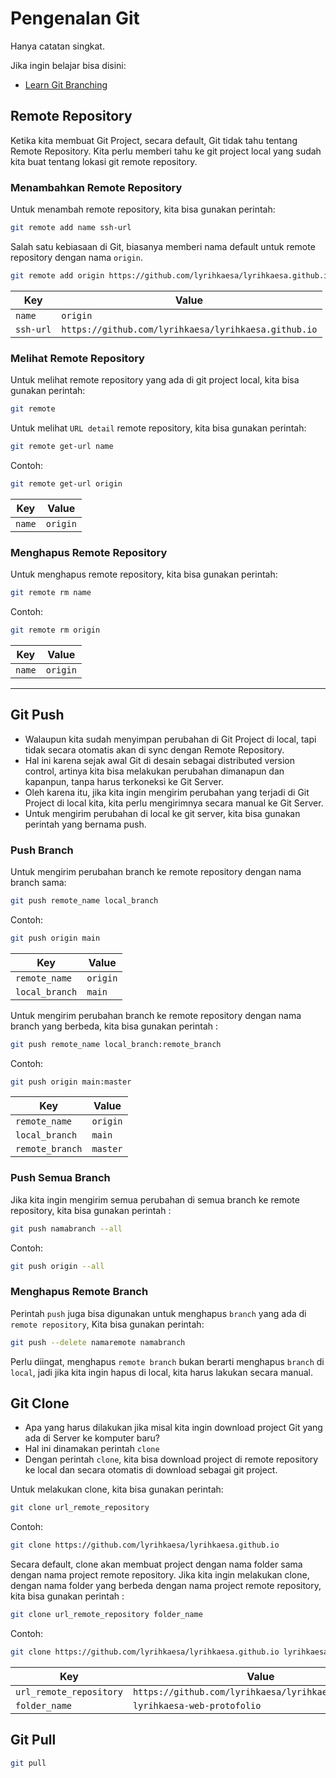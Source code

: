 # Pengenalan Git

Hanya catatan singkat.

Jika ingin belajar bisa disini:
- [Learn Git Branching](https://learngitbranching.js.org/)

## Remote Repository

Ketika kita membuat Git Project, secara default, Git tidak tahu tentang Remote Repository. Kita perlu memberi tahu ke git project local yang sudah kita buat tentang lokasi git remote repository.

### Menambahkan Remote Repository

Untuk menambah remote repository, kita bisa gunakan perintah:

```bash
git remote add name ssh-url
```

Salah satu kebiasaan di Git, biasanya memberi nama default untuk remote repository dengan nama `origin`.

```bash
git remote add origin https://github.com/lyrihkaesa/lyrihkaesa.github.io
```

| Key       | Value                                                |
| --------- | ---------------------------------------------------- |
| `name`    | `origin`                                             |
| `ssh-url` | `https://github.com/lyrihkaesa/lyrihkaesa.github.io` |

### Melihat Remote Repository

Untuk melihat remote repository yang ada di git project local, kita bisa gunakan perintah:

```bash
git remote
```

Untuk melihat `URL detail` remote repository, kita bisa gunakan perintah:

```bash
git remote get-url name
```

Contoh:

```bash
git remote get-url origin
```

| Key    | Value    |
| ------ | -------- |
| `name` | `origin` |

### Menghapus Remote Repository

Untuk menghapus remote repository, kita bisa gunakan perintah:

```bash
git remote rm name
```

Contoh:

```bash
git remote rm origin
```

| Key    | Value    |
| ------ | -------- |
| `name` | `origin` |

---

## Git Push

- Walaupun kita sudah menyimpan perubahan di Git Project di local, tapi tidak secara otomatis akan di sync dengan Remote Repository.
- Hal ini karena sejak awal Git di desain sebagai distributed version control, artinya kita bisa melakukan perubahan dimanapun dan kapanpun, tanpa harus terkoneksi ke Git Server.
- Oleh karena itu, jika kita ingin mengirim perubahan yang terjadi di Git Project di local kita, kita perlu mengirimnya secara manual ke Git Server.
- Untuk mengirim perubahan di local ke git server, kita bisa gunakan perintah yang bernama push.

### Push Branch

Untuk mengirim perubahan branch ke remote repository dengan nama branch sama:

```bash
git push remote_name local_branch
```

Contoh:

```bash
git push origin main
```

| Key            | Value    |
| -------------- | -------- |
| `remote_name`  | `origin` |
| `local_branch` | `main`   |

Untuk mengirim perubahan branch ke remote repository dengan nama branch yang berbeda, kita bisa gunakan perintah :

```bash
git push remote_name local_branch:remote_branch
```

Contoh:

```bash
git push origin main:master
```

| Key             | Value    |
| --------------- | -------- |
| `remote_name`   | `origin` |
| `local_branch`  | `main`   |
| `remote_branch` | `master` |

### Push Semua Branch

Jika kita ingin mengirim semua perubahan di semua branch ke remote repository, kita bisa gunakan perintah :

```bash
git push namabranch --all
```

Contoh:

```bash
git push origin --all
```

### Menghapus Remote Branch

Perintah `push` juga bisa digunakan untuk menghapus `branch` yang ada di `remote repository`, Kita bisa gunakan perintah:

```bash
git push --delete namaremote namabranch
```

Perlu diingat, menghapus `remote branch` bukan berarti menghapus `branch` di `local`, jadi jika kita ingin hapus di local, kita harus lakukan secara manual.

## Git Clone

- Apa yang harus dilakukan jika misal kita ingin download project Git yang ada di Server ke komputer baru?
- Hal ini dinamakan perintah `clone`
- Dengan perintah `clone`, kita bisa download project di remote repository ke local dan secara otomatis di download sebagai git project.

Untuk melakukan clone, kita bisa gunakan perintah:

```bash
git clone url_remote_repository
```

Contoh:

```bash
git clone https://github.com/lyrihkaesa/lyrihkaesa.github.io
```

Secara default, clone akan membuat project dengan nama folder sama dengan nama project remote repository. Jika kita ingin melakukan clone, dengan nama folder yang berbeda dengan nama project remote repository, kita bisa gunakan perintah :

```bash
git clone url_remote_repository folder_name
```

Contoh:

```bash
git clone https://github.com/lyrihkaesa/lyrihkaesa.github.io lyrihkaesa-web-protofolio
```

| Key                     | Value                                                |
| ----------------------- | ---------------------------------------------------- |
| `url_remote_repository` | `https://github.com/lyrihkaesa/lyrihkaesa.github.io` |
| `folder_name`           | `lyrihkaesa-web-protofolio`                          |

## Git Pull

```bash
git pull
```
